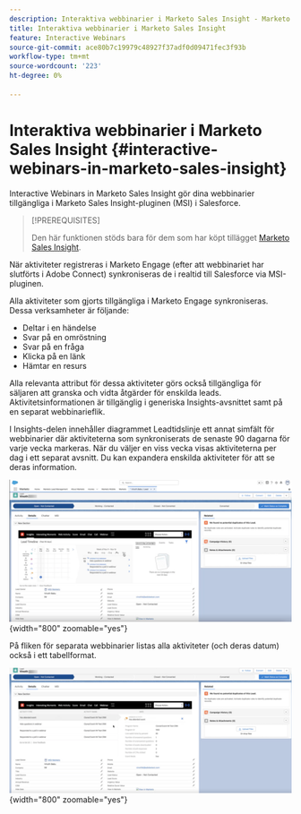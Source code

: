 ```yaml
---
description: Interaktiva webbinarier i Marketo Sales Insight - Marketo Docs - produktdokumentation
title: Interaktiva webbinarier i Marketo Sales Insight
feature: Interactive Webinars
source-git-commit: ace80b7c19979c48927f37adf0d09471fec3f93b
workflow-type: tm+mt
source-wordcount: '223'
ht-degree: 0%

---
```


# Interaktiva webbinarier i Marketo Sales Insight {#interactive-webinars-in-marketo-sales-insight}

Interactive Webinars in Marketo Sales Insight gör dina webbinarier tillgängliga i Marketo Sales Insight-pluginen (MSI) i Salesforce.

>[!PREREQUISITES]
>
>Den här funktionen stöds bara för dem som har köpt tillägget [Marketo Sales Insight](https://business.adobe.com/products/marketo/sales-intelligence-engagement.html).

När aktiviteter registreras i Marketo Engage (efter att webbinariet har slutförts i Adobe Connect) synkroniseras de i realtid till Salesforce via MSI-pluginen.

Alla aktiviteter som gjorts tillgängliga i Marketo Engage synkroniseras. Dessa verksamheter är följande:

* Deltar i en händelse
* Svar på en omröstning
* Svar på en fråga
* Klicka på en länk
* Hämtar en resurs

Alla relevanta attribut för dessa aktiviteter görs också tillgängliga för säljaren att granska och vidta åtgärder för enskilda leads. Aktivitetsinformationen är tillgänglig i generiska Insights-avsnittet samt på en separat webbinarieflik.

I Insights-delen innehåller diagrammet Leadtidslinje ett annat simfält för webbinarier där aktiviteterna som synkroniserats de senaste 90 dagarna för varje vecka markeras. När du väljer en viss vecka visas aktiviteterna per dag i ett separat avsnitt. Du kan expandera enskilda aktiviteter för att se deras information.

![](assets/msi-iw-1.png){width="800" zoomable="yes"}

På fliken för separata webbinarier listas alla aktiviteter (och deras datum) också i ett tabellformat.

![](assets/msi-iw-2.png){width="800" zoomable="yes"}
